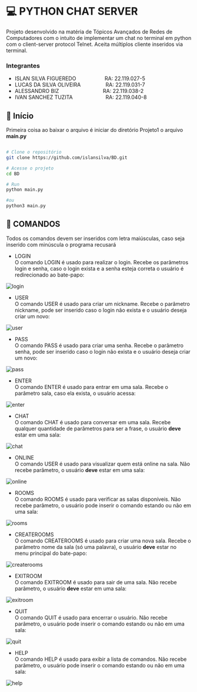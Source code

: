 # 💻 PYTHON CHAT SERVER

Projeto desenvolvido na matéria de Tópicos Avançados de Redes de Computadores com o intuito de implementar um chat no terminal em python com o client-server protocol Telnet.
Aceita múltiplos cliente inseridos via terminal.

### Integrantes

* ISLAN SILVA FIGUEREDO       &emsp;&emsp;&emsp;&emsp;&emsp;                          RA: 22.119.027-5 <br />
* LUCAS DA SILVA OLIVEIRA     &emsp;&emsp;&emsp;&emsp;&nbsp;                          RA: 22.119.031-7 <br />
* ALESSANDRO BIZ              &emsp;&emsp;&emsp;&emsp;&emsp;&emsp;&emsp;&emsp;        RA: 22.119.038-2 <br />
* IVAN SANCHEZ TUZITA         &emsp;&emsp;&emsp;&emsp;&emsp;&nbsp;&nbsp;&nbsp;        RA: 22.119.040-8 <br />

## 🚀 Início
Primeira coisa ao baixar o arquivo é iniciar do diretório Projeto1 o arquivo <b>main.py</b>

```bash

# Clone o repositório
git clone https://github.com/islansilva/BD.git

# Acesse o projeto
cd BD

# Run
python main.py

#ou
python3 main.py
```

## :book: COMANDOS
Todos os comandos devem ser inseridos com letra maiúsculas, caso seja inserido com minúscula o programa recusará

* LOGIN<br />
O comando LOGIN é usado para realizar o login. Recebe os parâmetros login e senha, caso o login exista e a senha esteja correta o usuário é redirecionado ao bate-papo:

![login](https://github.com/islansilva/BD/blob/master/images/login.png) 

* USER<br />
O comando USER é usado para criar um nickname. Recebe o parâmetro nickname, pode ser inserido caso o login não exista e o usuário deseja criar um novo:

![user](https://github.com/islansilva/BD/blob/master/images/user.png) 

* PASS<br />
O comando PASS é usado para criar uma senha. Recebe o parâmetro senha, pode ser inserido caso o login não exista e o usuário deseja criar um novo:

![pass](https://github.com/islansilva/BD/blob/master/images/pass.png) 

* ENTER<br />
O comando ENTER é usado para entrar em uma sala. Recebe o parâmetro sala, caso ela exista, o usuário acessa:

![enter](https://github.com/islansilva/BD/blob/master/images/enter.png) 

* CHAT<br />
O comando CHAT é usado para conversar em uma sala. Recebe qualquer quantidade de parâmetros para ser a frase, o usuário <b>deve</b> estar em uma sala:

![chat](https://github.com/islansilva/BD/blob/master/images/chat.png) 

* ONLINE<br />
O comando USER é usado para visualizar quem está online na sala. Não recebe parâmetro, o usuário <b>deve</b> estar em uma sala:

![online](https://github.com/islansilva/BD/blob/master/images/online.png) 

* ROOMS<br />
O comando ROOMS é usado para verificar as salas disponíveis. Não recebe parâmetro, o usuário pode inserir o comando estando ou não em uma sala:

![rooms](https://github.com/islansilva/BD/blob/master/images/rooms.png) 

* CREATEROOMS<br />
O comando CREATEROOMS é usado para criar uma nova sala. Recebe o parâmetro nome da sala (só uma palavra), o usuário <b>deve</b> estar no menu principal do bate-papo:

![createrooms](https://github.com/islansilva/BD/blob/master/images/createrooms.png) 

* EXITROOM<br />
O comando EXITROOM é usado para sair de uma sala. Não recebe parâmetro, o usuário <b>deve</b> estar em uma sala:

![exitroom](https://github.com/islansilva/BD/blob/master/images/exitroom.png) 

* QUIT<br />
O comando QUIT é usado para encerrar o usuário. Não recebe parâmetro, o usuário pode inserir o comando estando ou não em uma sala:

![quit](https://github.com/islansilva/BD/blob/master/images/quit.png) 

* HELP<br />
O comando HELP é usado para exibir a lista de comandos. Não recebe parâmetro, o usuário pode inserir o comando estando ou não em uma sala:

![help](https://github.com/islansilva/BD/blob/master/images/help.png) 

